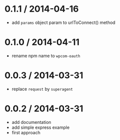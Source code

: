 
0.1.1 / 2014-04-16
==================

 * add `params` object param to urlToConnect() method

0.1.0 / 2014-04-11
==================

 * rename npm name to `wpcom-oauth`

0.0.3 / 2014-03-31
==================

 * replace `request` by `superagent`

0.0.2 / 2014-03-31
==================

 * add documentation
 * add simple express example
 * first approach

